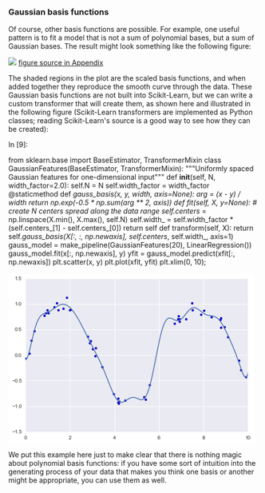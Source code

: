### Gaussian basis functions[](https://cocalc.com/share/e9d2f604-5c15-48c1-8c69-4d560cf9a933/PythonDataScienceHandbook/notebooks/05.06-Linear-Regression.ipynb?viewer=share#Gaussian-basis-functions)

Of course, other basis functions are possible. For example, one useful pattern is to fit a model that is not a sum of polynomial bases, but a sum of Gaussian bases. The result might look something like the following figure:

![](https://cocalc.com/share/e9d2f604-5c15-48c1-8c69-4d560cf9a933/PythonDataScienceHandbook/notebooks/figures/05.06-gaussian-basis.png)  [figure source in Appendix](https://cocalc.com/share/e9d2f604-5c15-48c1-8c69-4d560cf9a933/PythonDataScienceHandbook/notebooks/05.06-Linear-Regression.ipynb?viewer=share#Gaussian-Basis)

The shaded regions in the plot are the scaled basis functions, and when added together they reproduce the smooth curve through the data. These Gaussian basis functions are not built into Scikit-Learn, but we can write a custom transformer that will create them, as shown here and illustrated in the following figure (Scikit-Learn transformers are implemented as Python classes; reading Scikit-Learn's source is a good way to see how they can be created):

In [9]:

from  sklearn.base  import  BaseEstimator,  TransformerMixin    class  GaussianFeatures(BaseEstimator,  TransformerMixin):   """Uniformly spaced Gaussian features for one-dimensional input"""     def  __init__(self,  N,  width_factor=2.0):   self.N  =  N   self.width_factor  =  width_factor     @staticmethod   def  _gauss_basis(x,  y,  width,  axis=None):   arg  =  (x  -  y)  /  width   return  np.exp(-0.5  *  np.sum(arg  **  2,  axis))     def  fit(self,  X,  y=None):   # create N centers spread along the data range   self.centers_  =  np.linspace(X.min(),  X.max(),  self.N)   self.width_  =  self.width_factor  *  (self.centers_[1]  -  self.centers_[0])   return  self     def  transform(self,  X):   return  self._gauss_basis(X[:,  :,  np.newaxis],  self.centers_,   self.width_,  axis=1)    gauss_model  =  make_pipeline(GaussianFeatures(20),   LinearRegression())  gauss_model.fit(x[:,  np.newaxis],  y)  yfit  =  gauss_model.predict(xfit[:,  np.newaxis])    plt.scatter(x,  y)  plt.plot(xfit,  yfit)  plt.xlim(0,  10);  

![](data:image/png;base64,iVBORw0KGgoAAAANSUhEUgAAAe0AAAFVCAYAAADCLbfjAAAABHNCSVQICAgIfAhkiAAAAAlwSFlz%0AAAALEgAACxIB0t1+/AAAIABJREFUeJzs3Xl81PWdP/DXdzJHjskxue9JyEFCCAnhFjmCgiDIoeAP%0A0GCrpbW23d2fbmXdX+vx6Lra7K/bdn+r24q2CrWiqIigoKDcZwgkgUAOQu77PibHZDLf3x8hIBJI%0AMsnkO9+Z1/Px6OOxmcnMvP0umdf3cwuiKIogIiIim6eQugAiIiIaHoY2ERGRTDC0iYiIZIKhTURE%0AJBMMbSIiIplgaBMREcnEqEI7OzsbaWlptz3+7rvvYsWKFdi0aRM2bdqEkpKS0XwMERERAVBa+sK3%0A334bu3fvhpub223P5ebmIj09HZMmTRpVcURERHSTxS1tvV6PN954Y9DncnNz8ec//xkbN27EW2+9%0AZXFxREREdJPFob148WI4OTkN+tzy5cvxyiuvYNu2bcjMzMSRI0csLpCIiIj6WWUi2hNPPAEvLy8o%0AlUosWLAAly9fHvI13E2ViIjo7iwe0x7w/bDt6OjAihUrsG/fPjg7O+P06dNYu3btkO8jCALq69tH%0AWw7dhZ+fO6/xOOB1tj5eY+vjNbY+Pz/3Eb9m1KEtCAIAYO/evejq6sK6devw7LPPIi0tDRqNBnPm%0AzMH8+fNH+zFEREQOT7ClU754V2ddvHMeH7zO1sdrbH28xtZnSUubm6sQERHJBEObiIhIJhjaRERE%0AMsHQJiIikgmGNhERkUwwtImIiGSCoU1ERCQTDG0iIiKZYGgTERHJBEObiIhIJhjaREREMsHQJiIi%0AkgmGNhERkUwwtImIiGSCoU1ERCQTDG0iIiKZYGgTERHJBEObiIhIJhjaREREMsHQJiIikgmGNhER%0AkUwwtImIiGSCoU1ERCQTDG0iIiKZYGgTERHJBEObiIhIJhjaREREMsHQJiIikgmGNhERkUwwtImI%0AiGSCoU1ERCQTDG0iIiKZUEpdAI2dpqYWbNlyCKWlHtDrW5Gevgg6nZfUZRER0RhhaNuRLVsOYffu%0ANAACsrJEANuxdesaqcsiIqIxwu5xO1Ja6gFAuP6TcP1nIiKyFwxtO6LXtwIQr/8kQq9vk7IcIiIa%0AY+wetyPp6YsAbL8+pt2G9PRUqUsiIqIxxNC2IzqdF8ewiYjsGLvHiYiIZIKhTUREJBMMbSIiIplg%0AaBMREckEQ5uIiEgmRhXa2dnZSEtLu+3xb7/9FmvXrsX69euxc+fO0XyEXWtqasHmzbuwZMk32Lz5%0AUzQ3t0hdEhHJAL87HJfFS77efvtt7N69G25ubrc8bjKZ8Prrr+PTTz+FRqPBhg0bcN9998Hb23vU%0AxdobbjtKRJbgd4fjsrilrdfr8cYbb9z2eFFREfR6PbRaLVQqFaZNm4aMjIxRFWmvuO0oEVmC3x2O%0Ay+KW9uLFi1FZWXnb4x0dHXB3d7/xs5ubG9rb2y39GLum17dev0sWMNS2o01t3aioN6C1owfdvX1Q%0AKRXwdFMjyMcN/joXKAThjq8lIvsyku8Osi9jviOaVqtFR0fHjZ8NBgM8PIZ3F+jn5z70L9mRv/xl%0AFX760x0oLtYiMrID//M/K+Ht3X8NzGYRl4sbcSyrEmdza9DQ2n3H9/HSapAS54/7Z4RjcpQPhLsE%0AuKNdY6nwOlufI1/ju313jCVHvsa2atShLYriLT9HRUWhtLQUbW1tcHZ2RkZGBp566qlhvVd9vaO1%0AyJ3w3/+94sZPfX1AVXUrTl+uwf4zZahu7AQAaF1UmBrjC32gO7zdneGsdkJvnxlNbd2orDfgcmkz%0Avj1Xjm/PlSPUzw2r503A1Bjf28Lbz8/dAa/x+ON1tj5e49u/O8b6evAaW58lN0WjDu2BYNi7dy+6%0Aurqwbt06vPDCC3jyySchiiLWrVsHf3//0X6M3RNFEZn59fjo0FU0tHbDSSFgTkIA7pkchDi9F5wU%0Ad55+YBZFXK1oxbfnK3Aurx7//elFxIZ54YfL4hDg7TqO/xVERGRNgvj9prKEHPWurrK+A9u/ykdB%0ARSucFAJSU0KwdGY4vD2cR/xe1Y0G7DxUhKyrDVApFXg0NRqLUkIgCALvnMcJr7P18RpbH6+x9UnS%0A0qbhaWpqwZYth64fm9mK9PRF8PT0xNcZ5fj06DWY+syYGuOLR1OjR9U6DvJxwz+snYKMvDps/yof%0A7x8oQHF1GzY9MHEM/2uIiEgKDO1x8v11laLyb4i+NxwF5S3wcFXhiWUJmBrjN2afNyPOH1HBHnhj%0A10WcvFSD6kYDfvP03DF7fyIiGn8M7XFyc12liLDJZTCFuKOgvAXTYv2QtnQiPFzVY/6Z3h7O+JfH%0AUrBtfz5OXKrBC28exz+tTYLOXTPmn0VE48/Y24e8smaU1Xag1WAEAHhp1YgI8kBMiCfUKieJK6Sx%0AxtAeJ3p9K64UdGHKkmwETKgF+oDNKyZhdkLAXZdofd9g3ew6ndcdf1+ldMKTy+OhdVXhq7PleO1v%0AmdiyMQU+niMfLyci21DX0oX9p0txKrcWPb19g/6OSqnAzDh/LJoWisggbr5iLzgRbZwcPleMbV8V%0AAU4KoLMXv9o8FRPCRj6rfvPmXTe62QERq1YNb/tCURTxTVY1/v5VHgK8XfHCYynwcBv71j1xAs94%0AcNRrbOozY9/pUuw5WQpTnxm+ns6YEe+PmBAveHv096A1tnajoKIFFwobUNfcBQCYFuuHtQujRjRf%0AxlGv8XjiRDQb1N5pxPsHCnD2Sh3UGiXWpUYjNSXE4h3MLN2+UBAELJkWgA92ZKEWwD/938P4t5+k%0AIDjQ16I6iGh8NbV1441dF1Fc3Q5PrRqPpkZjZrz/bctBwwPcMTXWD+tSo3G5pAm7jxcjs6Ae2UWN%0AWDMvEktmht11CSnZNob2CI2kezozvx7bv8pDW2cvokI88NTySQi8w53ucN/Xku0LB9776FEzmptV%0ASLwvCPqkavzqzUxsfXkx/4CJbFxxdRv++HEO2gxGzEkIxGOLY9DdacDTP9l9x+8MhSBgcqQPEiK8%0AkZFXh78fLMTOw0U4l1+Pn6xKgL+Xi4T/RWQpdo+P0HC6pxtbu/Hht4U4l18PpZMCD8+fgCUzwqBQ%0A3Ll1Pdxu7+bmFjz//EC4tyE9PfWuY9qDvTeEHZixMhIBUbW4f1ooNi6OHelloLtgt6L1OdI1Lihv%0AwR92ZqOntw/rF8Xg/umhEARhxENlHV29+PvBApzOrYWLRoknH4zHtImDr1hpamrBiy8eR0GBy7Dm%0AzpBl2D0+Du7WPd1r6sP+M2X44lQpjCYzokI88OSD8QjycRv0vYb7vt+l03mN+Ai+7783RC0u7EvB%0A0h/vxcHMCgT7uWFhcsiI3pOIrK+wogX/+VEW+vpEPL1qMmbE3ZwHM9KhMq2LCj9+KAEJEd7Y/lU+%0A3th1EYunh2FdahSUTrf2tvHoT9vFftER0utbAQx0TvR3T/eazDh0vgL/8ufT2HWsGM4aJZ5aHo8X%0AHp82rMC+0/taq2YvrzwsX7YD//rEFGhdVHj/6wIUVbaO2ecR0ehV1nfgjztzYDKJeGbNrYENWP6d%0AMTcxCL96YjqCfFxx4Fw5fvv382hqu/VAIh79abucXn755ZelLmJAZ6dR6hKGNG9eEMrLd8PFpRgz%0A7zmHB/5XHN79qhBnrtTBbBaxeEYYnlk9GROCPUe0lOu77ztrVgbS01Ph4jI2y7IG3tvDowwzZpzB%0ARx89hEcfnQpvLy0iAt1x4mINckuaMTcxEGol13WOlpubRhb/luXM3q9xU1s30j+4gPbOXjy5PB4z%0A4wNu+53RfGd4uKkxNzEQDa3duHitCScv1SAsQAt/Xf+cm6NHs5Cfn4SBrvdZszKwcmX8GP4XEtD/%0A73ikOKY9QqY+M7KvNuBYTjUuXmuEKAJqlQKpU0OwdJYenja8jOpO44CfHbuGz0+UYGqML37+cOKI%0Abjbodo403ioVe77GPb19eO1vmSir7cC61Cgsm6W32meJoojDFyrxwTeF6OsT8dDcCKycG4nW1lb8%0A+tcDY9rDmztDI8cxbStpamrB8786glZo4R4i9q+1BoBuE5pLnOCjbsKSJ5NtOrDvZuXcSBSU96/r%0A/CazAvdPD5O6JCKHJIoi/vrlFZTVdmB+UjCWzgy36ucJgoDUlFBEBHngzV2X8PmJEhRVtmLzQwn4%0A8MMNdntjJGcc076LXpMZp3Nr8M9/PAtzuDvcwwUYjc4QWnqgKG/H3jcfxokvV+Pzzzbh+ecPSV2u%0AxRQKAZsfSoDWRYWPDhWhqsEgdUlEDmnfmTKcvVKH6BBPPL4kdtx6vSKDPPDSD2dgSpQPckua8et3%0AzuBYViVsqCOWrmNoD6Krx4Q9J4rxyzdP4K09lyE6O6GuxA+Ze6bj4FtLUH5ejbJCLexpoobOXYMn%0Alk6Eqc+Md764jD6zWeqSiBxKTlEDPjlcBJ27Bj9bM/m2Gd3WpnVR4R/WTsH6RdHoNvYhffs5vLHr%0AEhpau8a1Dro7do9/hyiKOH6xGh8fLkJ7Zy/cnJV4YGYYDuzMxdlPV+HWDU3EEW9yYuumTfTH7IQA%0AnM6txb7TZVhxT4TUJRE5hJqmTvz588twclLg5w8nwlM7Pof6DLap05KZ4UiK9sXfDhbifEE9cooa%0Acf/0UCybFQ53KxxsRCPD0L6urdOId/ZewcVrjdConbB6XiQWTw+Di0aJJVP9IJi237KhSb/BHpO3%0AxxbH4kppM3YfL0ZStC/C/LVSl0Rk17p6TPh/n+Sgq8eEH62IH9fDPe60HjvA2xX//tO52HvkKj49%0AWoT9Z8rwTWYF5iQEInVqCMIDtJywKhGGNoDKBgP+uDMbDa3dSIj0xg+WxkHo68Y//HzPXbcVtcfN%0ABtycVfjhsjj8YWcO3tl7Gb/+wXRuc0pkJWZRxNY9l1Hd2IklM8Jwz+Sgcf38u63HVigEzJkciOlx%0AfjicVYUDGeU4ml2Fo9lV8Ne5ICXGD7FhXogO9YTWRTWudTsyhw/t0pp2pH9wAV09JqycG4FV90Ze%0A3yJwn8PuCDQlyhdzEwNx4mINDp6rwANWnsFKZA9GemwuAOw+Voysqw2YFKHDutSocar0puGcZaBS%0AOmHx9DDclxKK7KsNOHOlFllXG7D/bBn2ny0DAPh4OCPQxxWB3tf/5+OKIG9X6Nw1bJGPMYcO7epG%0AA373YRa6e0x4ank85ibevMt19B2BHk2NRvbVRnx2rBjTJ/rz/G2iIYx068/M/DrsOVkCX09nPL1q%0AsiQ9WunpizDcYT6FQsDUWD9MjfVDT28frla24mpFK65WtKCywYDc4ibkFjfd8hq1SoFAnSv0ge6Y%0AGO6FeL03dO7jM15vrxw2tDu7TfivTy6io6sXP1gWd0tgA5adpmVP3F37j/77y5dX8PeDBfjFI1Ok%0ALonIpo3kRr+0ph1v770CtUqBf3hkimTdy5acZQAAGpUTEiK8kRDhfeOxrh4Taps7cbWsAR98nAdD%0Arwbw6kW1aEBZXQeO5VRDADAx3AvzpgRjRrz/uM+QtwcOGdqiKOIvX15BbVMnls4Kx/yk4Nt+ZyR3%0AoPaqv4u8GhcKG3C+oB4psYOfCEREw7/Rr2/pwu93ZsPY24dn1iQi1E4me7polIgI9MCrv/4Ge75z%0A+tjKVdvx0m/ux5XSZmQV1iOvrAV5ZS349GgRVs+bgDmTA6FgF/qwOWRon7xUg/MF9ZgY5oW1CwYf%0AR7L0DtSeCIKATUsn4sV3zuL9AwVIiPCGRs29yYkGM5wb/bZOI/7zo2y0GYx4bHHsHY/GlLPv9ziU%0AlXpAH+gOfaA7ls4KR31LF76+PqntnS+u4Eh2FZ56MB4B3q63vZcl8wTsncOFdqvBiL8fLIRG7YSn%0Alsff9YxrAoJ83LBsdjj2nizFl6dLsWb+BKlLIhoTfWYzsgobcaGwHtWNnTD29sHdVYXwAHckRvkg%0APlw3ou+HoW70Ww1G/N8PLqC2qRPLZoXjvmmhY/GfYXOG6nHw83LBY4tjsXRmOHZ8U4jMgnq88m4G%0AfrAs7raDUXhE6O0cLrQ/O3YNXT0mPLY4Fr5eLlKXIwvLZ0fgxMUa7D9bhnlTgnjdSPYKK1qw7at8%0AVNb3b9mrdBKgUTmhssGAvLIWfJ1RDi+tGgunhuC+aaFwc777mPN3W4RBQdUAVKiu9r3ROuwTNPj9%0AzmxUN3bi/mmhWLsw6o6vl3uLcrhDiz6ezvjZw4k4lVuDbfvz8afduahr7sLyOfobM84dfULwYBwq%0AtCvqOnA0uwpBPq5YOPX2cWwanEbthLULorB172V8dLgIz6yeLHVJRBY7llOFbfvzYTaLuHdKEBal%0AhCA8wB0KQUCPsQ9FVa04l1eHM1fq8NmxYuw7U4aFycFYMiP8jjOfb20R/h3ABgy0DkXnv8MtRof2%0Azl48MDMMj6ZG37YMyp5alCMdWpyTEAh9gDt+/1EWPj16De2dvVh/XzSam1tRV5cL4Pu7UTo2hwrt%0ADw9dhSgC/2tRDDcMGaFZCQH49nwFzuXVIb+sGRPDdVKXRDRip3Jr8Ncv8+DmrMTP1iQiTn/rv2ON%0A2gmTIrwxKcIb61KjcSSrCl9nlOGrs+U4eK4C90wOxLLZegR+b/z11hahOwABCmUfYmfnoS/YDYYu%0AEx5fEotFKYN3iTt6izLY1w3/mjYd//lhFg6cK4dGrcC+7TmoqnoGwA4AbggOvoT09DSpS5WcwyTX%0Atao25BY3IV6vw5QoH6nLkR2FIGDD/bEAgA8OFsJs5uk/JC+FFS34yxdX4KJRYstjKbcF9ve5aJRY%0AOiscv336HvxgWRx8PZ1xLKca/+et0/jjzmycuVwLQ3cvgP5xXKD/b0Lj1o7IlKtI/eFBRM+8CsFk%0Axi83JN8xsL//ekdtUercNfjnDVPhr3PB3pOlaOzzAKBDf6/FSvj7T5LtkMFYcpiW9r7TpQCAFXOs%0Ad6C8vZsQ7IG5kwNx4lINjuVUYUFyiNQlEQ1LV48JW/dchlkU8fOHExHqN/xlViqlAvOTgnFvYhDO%0AF9Rj35lSZBc1IruoEQAQ4O2KyHlhWBH8KUyiE5SubgByYTaJEJp78OpzsxDof/cbBC4x7efppsY/%0Ar0/Gv2/PBGJ64KevRX1pABz1RmYwDhHa1Y0GnC+oR2SQx5B313R3Dy+IQkZ+/1jf7EmBXAJGsvDx%0A4SI0tHZj+Rw94i38DlAoBEyP88f0OH9UNhiQcaUWhRWtKKttR22TCXBRwstFhWBvZxRm1aEmzxlh%0Awd3QqIb+G+ES05t8PV3w84en4PX3MzFr9SlUnwVC/R33Rub7HCK0vzpbBhHAg7P13Ad3lHTuGjww%0AIxx7Tpbgq4wyrJwbKXVJRHdVXteBw1mVCPJxxap7x+bfa4ivG0Lm3Vz+aOozQxAAJ4UCmzfvurG5%0AyHnIe1KZVCYEe+CJpXF454srmLPGHf+alsrd066z+6vQ1WPC6cu18PV0xtRYX6nLsQtLZ4XD3VWF%0AfWfK0NZplLocojsSRREffVsIUQTW3xdjtS9+pZPixuRWR59UNlbmJgbhnsmBKKlpx+7jxVKXYzPs%0APrRPX66FsdeM+UnB3CpvjLholFg5NxI9xj7sOVEidTlEd1RQ3oLckmYkRHojccL4TEDlpLKx89ji%0AWPh6OuPLU6XIL2uWuhybYPehfTSrCgpBwL1TxvecWnu3IDkY/l4uOHyhEnXNnVKXQzSoL65PQB2L%0AbvGmphZs3rwLS5Z8g82bP0Vzc8ugv5eevgirVm1HcvJnWLVqO8diR8FFo8SPH0oABOAvX16BsbdP%0A6pIkZ9dj2iU1bSitbcfUGF94aXkc3FhSOinw8IIJ+NPuXHx69BqeXsUNV8i2lNW249K1JkwM80J0%0AiOeo32+4G6BwUtnYig71xJIZYfjqbDn2nCzBI3c4L8JR2HVL+8TFGgAY9BQvGr3pcf6ICHTH2St1%0AKK5mFyDZlm8yKwAAy2aPzTJPjlVLZ9W9kfDx0GD/mTJU1HdIXY6k7Da0zWYR5/LqoHVRISHSe+gX%0A0IgpBAHrru+h/MmRIomrIbqpq8eEs1fq4OvpjMkTxubvn2PV0nFWK/HYkonoM4vYtj8foui4mzvZ%0Abfd4fnkLWg1GLEwO5lIBK4qP8EZChA65Jc3c3pRsxpnLtejp7cODSfoxm4DKDVCklRzti2mxfsgs%0AqMeZK7WYPSlQ6pIkYbdpdvZKLQDcdtQbjb3V14/r3HX0mkPfAZPtODIwATVx7CagDoxVf/31fdi6%0AdQ231JTAukXRUDoJ+ORwkcNOSrPL0Db1mXEurw6ebmrEhvEPy9qigj2RFOWDgopW5JY0SV0OObiy%0A2naU1rZjSpTPHU/lInny93LB4ulhaGzrwdcZ5VKXIwm7DO28smYYuk2YHuc/okPsyXKr5w20tovZ%0A2iZJnb1SBwCYm+iY3af2bvmcCLi7qvDFqRL86OnPhlyCZ2/sMrSzChsAANNi/SSuxHHoA90xfaIf%0AiqvbkH21UepyyEGJooiMvFpoVE7jtpkKWc9ga+NdnZVYPW8CenrNKG5LRFbWauzevQnPP39I6nLH%0Ahd2FtiiKyL7aAFeNEtGho1+bScO3at4ECAB2HbsGM1vbJIHS2nbUt3QjOcYX6mEc1EG2bWBt/PeD%0AeX5SEHoNIsIml8HVqwOOtATPotAWRREvvfQS1q9fj02bNqG8/NaxhXfffRcrVqzApk2bsGnTJpSU%0AlIxFrcNSXteBxrYeJEb5cNb4OAvxdcOshACU13UgM79e6nLIAQ10jc+M85e4EhoLd1ob76RQQN3e%0ACYVCROzsfDjSEjyLUu3gwYMwGo3YsWMHnnvuObz22mu3PJ+bm4v09HRs27YN27ZtQ0RExFjUOizZ%0AV/u7xpOjeTiIFFbNjYRCEPDZsWswm9napvEjiv17MzirncZsbTZJ625r49NfvBfo6UNIfDlWrn3f%0AYZbgWRTamZmZmDdvHgAgKSkJly5duuX53Nxc/PnPf8bGjRvx1ltvjb7KEci62gAnhYBE/tFKIsDb%0AFXMTA1Hd2InTl2ukLoccSEW9AQ2t3ZgS5QOVkl3j9uBu+7j7eOvwi43JEAQBKUuiHGYJnkWbq3R0%0AdMDd3f3mmyiVMJvNUFw/mm758uV47LHHoNVq8bOf/QxHjhzBggULxqbiu2gzGFFc3Y64cC+4Oqus%0A/nk0uIfmRuDkpRp8fqIEsyYF3DiykMiacor6e9mS2MtmN4baxz052heRQe44l1eH0pp26APd7/i7%0A9sKi0NZqtTAYDDd+/m5gA8ATTzwBrVYLAFiwYAEuX748rND28xvdBc8t799reFZi8Kjfy16Nx3Xx%0A83PHktl67DtZgkulrbh/ZrjVP9PW8N+f9X3/Gl8ubYFCABbO0MPDTS1RVfZFDv+Of/DQZLz01ins%0AO1uOXz81S+pyrM6i0E5JScGhQ4ewdOlSZGVlITY29sZzHR0dWLFiBfbt2wdnZ2ecPn0aa9euHdb7%0A1te3W1IOgP6lAf/5P6cBDzW2/+kMpoQ6O0x3yXD5+bmP6hqPxH3JwThwphTv77+ChHBPh5oUOJ7X%0A2VF9/xp3dPUir7QJUSGe6OnsQX1nj4TV2Qe5/DsO1TkjOtQTZy/XIPNSFcIDbP9GY4AlN0UWfZMu%0AXrwYarUa69evx+uvv44XXngBe/fuxc6dO6HVavHss88iLS0Njz/+OGJjYzF//nxLPmZEnt9yCJ2C%0AB3o61fh850aHWbNnq7w9nLEgKQQNrd04eYlj22Rdl641QhSBpCiuzXY0giBgxZwIAMAXp0qlLWYc%0AWNTSFgQBr7zyyi2PRUbePGR+5cqVWLly5egqG6Gqeg8ERnWjMi8EgMJh1uzZsgfn6HEkuwp7ThTj%0AnsmBDtXapvGVU9S/oc+UKI5nO6LECd7QB/SPbVc3GhDk4yZ1SVZjN9+iQdFdAICGMj840po9W6Zz%0A1yB1agga23pwLKda6nLITomiiNySJnhp1Qj1s98va7ozQRCwfI4eIoAvT9t3a9tuQjs+pX+fYX+3%0AC7ctDSDpPDg7HGqlAntPlqDXZJa6HLJDlfUGtHf2Il7vDWGMjuEk+UmZ6IcgH1eculSLhpYuqcux%0AGrsIbVOfGUU1BgR4u2LfHh6bZ0s8tRosSglFc3sPjmZXSV0O2aErpc0AgHg9z3J3ZIrrY9tmUcS+%0AM2VSl2M1dhHa16ra0GPsQ0IE/2ht0dJZ4VCrFPjiVInDnoFL1jMQ2nF63qg7upmT/OHn5YxjOdVo%0A6bDPFQR2EdoF5f1HssWFM7RtkYebGvdNC0VLhxFHstjaprHTZzYjv7wZ/l4u8PV0kbockpiTQoFl%0As/Uw9Znx1Vn7bG3bRWgXVrQCAGLCeKdtq5bODIdG7YQvTpeih61tGiNltR3o6ulDHLvG6bq5k4Pg%0ApVXjcFYVOrt7pS5nzMk+tM1mEVcrWxCgc4End0GyWe6uaiyeHoo2gxGHL1RKXQ7ZiYGu8UkcGqPr%0AVEoFFk8PQ4+xD4fs8LtG9qFdUd9/p81Wtu1bMiMcLhonfHm6FD1GtrZp9K6UNAEAJnJojL5jQXII%0AnNVOOHiuwu5Wrcg+tAfGs2NDGdq2TuuiwuLpYWjv7MUz/2c/liz5Bps3f4rm5hapSyMZMvWZUVjR%0AihBfN/ay0S1cnZVYkByMVoMRp3Pta0dG+Yf29fHs2DBPiSuh4VgyIwzoE9Hj6omLucuxe/cmbjlL%0AFimtaYfRZEZsOG/Y6VZNTS048FEuRLOIv+7ORWNTs9QljRlZh7Yoiigsb4GnVg0/L84clQNXZxVa%0ASwG1ixGRU4sBCNxylixyYwJqKG/Y6VZbthzC558+jsq8MEDthC2vHJe6pDEj69Cua+lCq8GImFAv%0A7oQkIzq0wtitwoTpV6FUG7nlLFnkauX10A5hS5tu1d8QEFB0LhoA0OXsKm1BY0jWoX1zPJt32nLy%0AH79dBI2hHWrnXizbuItbztKIiaKIwooW6Nw18PF0lrocsjF6fSsAEe0Nnqgr8YNGJ+BalX00DmQd%0A2oU3xrN5py0nOp0X/vvflkDrooJzkBYaFx7yQCNT3dC/3zi7xmkw6emLsGrVdiQnf4ZAdTEAYL+d%0AbLYi79Dr5U1dAAAgAElEQVQub4GLxgmhflqpS6ERctEosWxWOLp6TPg6o1zqckhmLhf3H8UZw1Uj%0ANAidzgtbt67B11/fh61/fAjhAVpk5tehzg4OEpFtaLd29KC2uQvRIV5QKDieLUeLUkLh7qrC1xnl%0A6Oiyv52LyHouF/evz2ZLm4YiCAKWzgqHKAJf20FrW3ah3dTUgs2bd2HTT/pnA4b5aiSuiCylUTvh%0Awdl6dBv78HWG/P+YaPxcLm6Cs5q9bDQ8M+L84eOhwfGL1TDIfGtT2YX2li2HsHt3Gtp6owAA+3cV%0ASFwRjcbCqSHwdFPjwLkKlFc1YPPmXdx0he6qrdOIyvoORAV7sJeNhsVJocCiaaEw9ppxLLta6nJG%0ARXahPTCV3zukEX0mBcoKOYlJzjSq/tZ2j7EPL//xLHbvTkNW1mpuukJ3NDALOCqEXeM0fPOTgqFW%0AKfBNZjn6zPLd2lR2oa3Xt0KpNsLDrxUtNV7Qh9nHNH5HtiA5GF5aNfo8NFC7GK8/yk1XaHClNe0A%0AgAnB/PdBw+fmrMLcxCA0tvXgQkGD1OVYTHahnZ6+CA8+/DEEBeDrVsU1vnZArXLC8jkRUDgJiJpR%0AeP1RkZuu0KBKqvv/XegDGdo0MvdPCwUAfH1OvitWlFIXMFI6nRceXDsJe0+W4h9/PAs6HZd8yF1T%0AUws++FMGTCEeiEwuhLojBxFhJt6Q0aBKatvh6+nMQ0JoxIJ83DAlygc5RY0orm5DZJD8bvxk19IG%0AgILyVggAojmmZRe2bDmEz3en4fKxZCiUCoQnK7F16xrekNFtmtt70NphRBTXZ5OFFk8PAwAckGlr%0AW3ah3Wsy41pVG0L9tXB1ll1HAQ1iYHJheW44OltdYHZXo7m9R+qyyAYNjGfHcBdEstCkCB2Cfd2Q%0AcaVOlt8zsgvtkpo2mPrMPD/bjgzsEyyaFSg8EwvBScCXp0qlLotsUEnN9Znj/PsnCwmCgMXTQ9Fn%0AFnHoQoXU5YyY7EJ74JCQGJ6fbTe+u0/w1Kij8HZX40h2JZrauqUujWxMyfWWdjRDm0ZhTkIgtC4q%0AHL5QBWNvn9TljIjsQpuHhNif7+4T/PbWNVg9LwqmPhF72dqm7xBFESU17fD20MDLnTshkuXUKics%0ASA5GR1cvTl+ulbqcEZFVaJvNIgorWuHv5QIvLf9o7dWcyQHw17ngWHYVGlrlv8E/jY2WDiPaDEZE%0AcKkXjYFFKaFQCAIOnquAKIpSlzNssgrtygYDunpM7Bq3c04KBVbNjUSfWcTek2xtU7+b67PdJa6E%0A7IHOXYOUWF9U1HegqFI+e0LIKrQHxrM5Cc3+zZoUgEBvV5y4WG0Xx+nR6A2MZ0cytGmMpKb0b7Yi%0ApwlpsgxtLvewfwqFgJX3RvS3tk+USF0O2YCB0GZLm8ZKXLgXgnxckZFXh7ZO49AvsAGyCW1RFJFf%0A3gJPNzUCdC5Sl0PjYGZcAIJ93XDyUg1qmztvPD5wPCtPA3McoiiitKYNPh7OcHflTmg0NgRBwMKp%0AITD1iTieI4/Tv2QT2rXNXWgzGDEx3AuCwOP4HIFCIWDVvZEwiyL2fKe1PXA8K08DcxzN7T1o6+xF%0ABFvZNMbmTg6EWqXA4QuVMJttf0KabEI7v6wZADCRXeMOo6mpBX/+3QkYO0ScvFiN/OIaADd3UOvH%0A08AcwUDXeEQQQ5vGlquzCrMnBaKhtRsXrzVKXc6QZBPaNyahMbQdxsCe5DnfzgQEAelvZwG4uYNa%0AP54G5ggGdkLjeDZZw6KUEADAoQuVElcyNFls3j0wnq11USHY103qcmicDLSoa64GobXOEx5+Lahs%0AMCA9fRGA7Sgt9YBe38bTwBzAjZY212iTFYQHuCMqxAMXixpR39IFPy/bnTcli5Z2Y2s3mtp6EBvG%0A8WxHcrNFLaDg5EQIgoDPjxffsoMaTwOzf6IooqS6/zhOrYtK6nLITqVODYEI4HCWbbe2ZRHa+de7%0Axjme7Vi+uyf5rMQDCPXtX5pRXtchdWk0jpraetDRxUloZF0z4vzh5qzEiYs1MPWZpS7njuQV2uEM%0AbUfy/T3J16bGAAA+O3ZN4spoPHE8m8aDSumE2QmBaDMYkVNkuxPSbD60RVHElZJmuGqUCPXTSl0O%0ASShxgjeiQzxxobABxdWcfOYobs4c53g2Wdf8pGAAwLHsKokruTObD+2apk40tnVjUoQOCgXHsx2Z%0AIAhYM38CAGAXW9sO48ZOaAFsaZN1hflrERHojpxrjWhu75G6nEHZfGjnFjcBACZP8JG4ErIF8Xod%0A4vU6XLrWdGMZINmv/klobfDz4iQ0Gh/zkoIhisDJS7a5Q5rNh/aFgv6zTl/71RVuWUkAgDXzrre2%0Aj16T1ZF6NHKNrd0wdJug51IvGiez4gOgVipwLKfaJr9fbDq0e01mXClpRXujFplnuGUl9YsO9UTi%0ABB/kl7fgSmmz1OWQFfFkLxpvrs5KTJvoj7rmLpvszbMotEVRxEsvvYT169dj06ZNKC8vv+X5b7/9%0AFmvXrsX69euxc+dOi4u7WtkKKATUl/pff4RbVlK/NfMjAbC1be94shdJYX5SEADgaLbtdZFbFNoH%0ADx6E0WjEjh078Nxzz+G111678ZzJZMLrr7+Od999F9u3b8eHH36IpqYmi4ob2Ae2odTv+iPcspL6%0ARQR6ICXWD0VVbTa9PINGh8u9SAqxYV7w17kgM78Ond0mqcu5hUWhnZmZiXnz5gEAkpKScOnSpRvP%0AFRUVQa/XQ6vVQqVSYdq0acjIyBjxZ4iiiMz8OmhUCsxO+hrJyZ9h1art3LKSblh9byQE9M8kZ2vb%0A/vQfx9kOfy8XuDlzEhqNH0EQMG9KEIwmM87l10ldzi0s2nu8o6MD7u4373yVSiXMZjMUCsVtz7m5%0AuaG9vX1Y7+vnd/N1RRUtqG/pxvzkEPzy9YcsKZMG8d1rLEeNjS145pl9KC7WIjKyHbMeiMTp3Dpc%0ArenAPVOCpS7vBrlfZ1tQ02iAoduElLiAQa8nr7H1OfI1fnBeFD45cg0Z+fV45P6JUpdzg0WhrdVq%0AYTAYbvw8ENgDz3V03Nxm0mAwwMNjeOPQ9fU3w/3A6RIAwOQI3S2Pk+X8/Nxlfy03b/4cu3enARCQ%0AkSGi2/w+BL07tn1xGVEBWptYy28P19kWnM/rb+EE6pxvu568xtbn6NdYABAX7oXca424crUOvp5j%0Af4iIJTdFFnWPp6Sk4MiRIwCArKwsxMbG3nguKioKpaWlaGtrg9FoREZGBpKTk0f0/qIoIiOvDmqV%0AAolRXJ9NN33/LO2yq1rMnRyEygYDzl6plbI0GmMl13e948leJJXZCYEAgNO5tvPdYlFoL168GGq1%0AGuvXr8frr7+OF154AXv37sXOnTuhVCrxwgsv4Mknn8SGDRuwbt06+Pv7D/2m35FX1oK65i5Mi/WD%0ARuVkSYlkpwY7S/uhuRFwUgj47Hgx+sy2u9E/jQx3QiOpTZ/oD6WTAqdya2xm3oxF3eOCIOCVV165%0A5bHIyMgb//fChQuxcOFCi4saOIh8QXKIxe9B9mmws7R1Xi6YlxSMwxcqcfJiDeYl2c7YNllmYBJa%0AgM4Frs4WfU0RjZqrsxLJMb44l1eH0tp2m+j1sZm/hpkz9yA4uAnP/sscZObVIdxfi5hQT6nLIhsz%0AcPLX962Yo8fxnCrsPVWCexID4aSw6X2DaAj1LV3o7DFxeIwkd09CIM7l1eHUpVqbCG2b+WbLyHgI%0Au3en4T/ey4EIYPW8CRAE6ScVkTx4ezhj3pRg1Ld048xl2xl/Isuwa5xsxeQJ3tC6qHDmSq1NDL/Z%0ATGjPfPgUkpZkAa4qJE7wQVI077BpZJbNDoeTQsAXp0phNtvG+BNZ5sb2pUEMbZKW0kmBmfH+aDMY%0AcblE+m2TbSa0/SPqEDa5HDD24akV8Wxl04j5erpgzuRAVDd22tyGCDQyAzPHw9nSJhswZ3L/LPJT%0Al2okrsSGQrspR4CixoDXnp4GD1e11OWQTC2fo4cgAHtPlsBsI7M9aWTMoojS2g4EervCRWMz027I%0AgU0I8ujf1rSgHj/68S4sWfKNZKdO2sxfxIkDKx16IT+NjQCdK2ZNCsDp3FpkX23A1Bi/oV9ENqW+%0AuQtdPSYkcRIa2QhBEDB7UgA+P1GCC3mpqMwLQ1aWCGD7oBNjrclmWtpEY2X5nAgIAPacKLGZtZU0%0AfAPj2RE8JIRsyMBGKyHxFdcfkebUSYY22Z0QXzdMm+iHkpp25BZbdsIcSYcne5EtCvR2BbpN8NXX%0AQ+3SA6lOnWRok11acU8EAODzk2xty01pTTsEcBIa2Z5VqRFQKETMWLRPslMnGdpkl8ID3JEU5YOr%0AFa0orGiVuhwaJrMooqSmHYE+nIRGtmfBtP6JrtMXeWLr1jXQ6bzGvQaGNtmtZbP1AID9Z8okroSG%0Aq665C93GPo5nk03y0moQr9ehqLINdS1dktTA0Ca7FRPqiahgD2RdbUB1o2HoF5DkBtZn621gu0ii%0Awcye1D8hTaqdFxnaZLcEQcDSWeEAgK/OsrUtB5w5TrZu2kQ/KJ0UOC3RyV8MbbJrU2P84K9zwclL%0ANWjt6JG6HBpCyY1JaFqpSyEalItGieRoH1Q3dqKstmPcP5+hTXZNoRDwwIwwmPpEfHO+YugXkGT6%0Ad0JrR5CvG5zVnIRGtmtgzbYUXeQMbbJ7cxODoHVR4dD5SnQbTVKXQ3dQ29SJHmMfT/Yim5c4wQeu%0AGiXOXKkd98OJGNpk99QqJ9w3LRSGbhOO5VRLXQ7dwY3xbJ7sRTZOpVRgepwfmtt7kF8+vvuPM7TJ%0AIUyN1AJmEdv3FOBHEm30T3dXUs1JaCQfN2eRj+/JXwxtcgi/efk4ynL1ULoIOJ2zBM8/f0jqkuh7%0ASmvaIAhAuD9Dm2xfbLgXdO4anMurR6/JPG6fy9Amh1Ba6oHiCxMAABFTiyXZ6J/uzGzuP44z2McN%0AGrWT1OUQDUkhCJgVH4DOHhNyihrH73PH7ZOIJKTXt6K9wQONFT7wj6hHePT4L9WgO6tuNKCnlzuh%0AkbzMTggAAJwexy5yrqsgh5CevgjAdtQ1ewChAmYvjZS6JPqO4uvj2ZHB7AEh+Qjz1yLY1w3ZVxvR%0A2W2Cq7P1I5UtbXIIOp0Xtm5dg0+3p8LbQ4PMwmZ0dnP5l60ovn4cZ2QQQ5vkQxAEzJ4UAFOfGZkF%0AdePymQxtcihOCgVSp4agp7cPxy9y+ZetKKlug5NCQKgfd0Ij+WhqasFn27MAAH/9+OK4rEphaJPD%0AmZ8UDJVSgW8yy8d9YwS6nanPjPK6DoT5a6FS8iuJ5GPLlkP4/JPH0VTpDdFFhV++cNjqn8m/EHI4%0A7q5qzJ4UgPqWbuRcG79ZnzS48roOmPpEdo2T7PSvQhFQmRcKQQCaeq0/kZKhTQ7pvmmhAIBvM7kf%0AudQGjuPkTmgkN3p9KwAR1QXBMJsFeIX1Wf0zOXucHFJ4gDuiQzyRW9yE+pYu+Hm5SF2Sw7oxc5wt%0AbZKZgVUppaUeUHSZADcVqhsNCPJxs9pnsqVNDmtBcjBEAEezq6QuxaEVV7dBo3JCsBW/6IisYWBV%0Aytdf34cfr08CYP2Tvxja5LBmxPnDzVmJY9lVMPWN3zaEdFO30YSqRgP0AVooFILU5RBZLDnGF2qV%0AAqdzayGK1pvgytAmh6VWOeGeyUFo6+zFhcIGqctxSKU17RBFIIJd4yRzzmolUmL8UNfShYJhnPx1%0AycJJsAxtcmgLkoMBAIcvVEpciWPieDbZk9SUEADA1xnlQ/7uaQu70Rna5NCCfd0QG+aFK6XNqG3q%0AlLoch1NyYyc0zhwn+YsO8URkkAeyChtQ23zn7xNRFJFb3GTRZzC0yeEtnNrf2j6SxQlp4624ug1u%0AzkrO3ie7IAgCHpgZBhHAgbu0tsvrOtBqMFr0GQxtcnjTYv2hdVHh+MXqcT0X19F1dPWivqUbEUEe%0AEAROQiP7MG2iH3w8NDieU43m9p5Bfycjz/J9yhna5PBUSgXuTQxCR1fvuG36T0BRZSsAIIone5Ed%0AcVIo8NDcSBhNZuw6du22582iiNO5NXC28Nx4hjYRvjshjV3k46Woqj+0o0M8Ja6EaGzdmxiEED83%0AnMipvjFvY0B2YQMa23owI87fovdmaBMBCPB2Rbxeh4LyFlQ1GKQuxyFcregP7QlsaZOdUSgEbLgv%0ABiKArXsuo6qmEZs378KSB77B/9uRBUEAls4Kt+y9x7ZUIvlaOLV/uQZ3SLO+PrMZ16rbEOLrBldn%0AldTlEI25SRHeWDIjDNWNnfjVnzJx9OxyIDAMUDsBrUaLtzplaBNdNzXGF+6uKpy8VINek/U3/ndk%0AFXUGGHvNiGLXONmxR1OjMSchAHBWYu6G4wiNr0BLjRcqzlt+o8rQJrpO6aTA3BsT0uqlLseuXR2Y%0AhBbCrnGyXwqFgB+tmARFdQdKsvW4fCQBJz+6B+FhbUO/+E7vOYb1Ecne/KT+CWlHuWbbqjgJjRyF%0AIAj4j5fnI0qbA4++S3ho+QdIT0+1+P14NCfRdwR6uyIu3At5ZS2oaepEoLer1CXZpasVrXBzVvL6%0AkkMYOA1sLFgU2j09PfjlL3+JxsZGaLVavP7669DpdLf8zquvvorz58/Dza1/sP3NN9+EVqsdfcVE%0AVjY/ORh5ZS04ml2FR1OjpS7H7rR29KChtRtTony4qQrRCFnUPf7BBx8gNjYW77//PlatWoU333zz%0Att/Jzc3FO++8g23btmHbtm0MbJKNabF+cHNW4sTFah7ZaQU3x7PZNU40UhaFdmZmJubPnw8AmD9/%0APk6dOnXL86IoorS0FC+++CI2bNiATz75ZPSVEo0TldIJcxOD0M4jO60iv6z/2MKJYV4SV0IkP0N2%0Aj3/88cd47733bnnM19f3RsvZzc0NHR0dtzzf2dmJtLQ0/PCHP4TJZMKmTZuQmJiI2NjYu36Wnx9P%0A+rE2XuPhWZ0ag68zynHqci0enBc14tfzOt9ZUXUb1EoFZk4Jhkpp2VaOAK/xeOA1tj1DhvbatWux%0Adu3aWx77xS9+AYOhf9cog8EAd/db/x/r4uKCtLQ0aDQaaDQazJ49G3l5eUOGdn19+0jrpxHw83Pn%0ANR4mZwUQE+qJrIJ65BbWwX8Ep1DxOt9ZR1cvSqraMDHcCy13ObpwKLzG1sdrbH2W3BRZ1D2ekpKC%0AI0eOAACOHDmC6dOn3/J8cXExNmzYAFEU0dvbi8zMTCQkJFjyUUSSGdiP/Bh3SBszheUtEAFMDNcN%0A+btEdDuLQnvDhg0oLCzExo0bsXPnTvz85z8HALz77rs4dOgQoqKisHr1aqxbtw6bNm3CmjVrEBU1%0A8i5GIilNn+gPV40Sx3M4IW2s5Jf3j2fHhXM8m8gSgiiKotRFDGBXjHWxu2vk3j9QgG8yK/CzNYmY%0ANtFvWK/hdb6zl/96FlUNnXjjf88b9Xg2r7F18Rpb37h1jxM5igXXd0g7kl0pcSXy19ndi/LaDkQF%0Ae4wqsIkcGUOb6C5C/bWICvFA7rUmNLR2SV2OrBWUt14fz2bXOJGlGNpEQ5ifFAwRwLHsaqlLkaWm%0AphZs3rwLr/4+GwAQrONRnESWYmgTDWFmXABcNE44llOFPjMnpI3Uli2HsHt3GkRXD/T1OuGt/zon%0AdUlEssXQJhqCRu2E2ZMC0dJhxMWiJqnLkZ3SUg84a7vh4duOxgoflJXwOE4iSzG0iYZhYM32kSxO%0ASBspvb4Vfvo6AEB9iT/0esvPEiZydAxtomEID3BHZJA7cq41oqmtW+pyZCU9fRGS554FACRGnRrV%0AWcJEjo6hTTRM85OCIYrA8RxOSBsJT09PuPq6wsdDg61vrIROx9njRJZiaBMN08z4AGjUTjiaUwWz%0A2Wb2JLJ5xdVtMHSbMHkCz88mGi2GNtEwuWiUmD0pAE1tPbhU3Ch1ObKRdbX/eNPECT4SV0Ikfwxt%0AohGYP7BDWhYPERmuC4UNUCsVSIj0lroUItljaBONQESgO8IDtMi+2ojm9h6py7F5NU2dqGowICHS%0AGxoVty4lGi2GNtEICIKABckhMIsijvLIziFdKKgHAEyNGd5hK0R0dwxtohGakxAAF40Shy5UotfE%0AHdLu5nxhPQQBSI7xlboUIrvA0CYaIWe1EvOTgtBmMOLslVqpy7FZze09uFbZholhXtC6cL9xorHA%0A0CaywH3TQiEIwIGMctjQkfQ25czlWogAZsT5S10Kkd1gaBNZwNfTBdMm+qOsrgP5ZS1Sl2OTTl6q%0AgZNCwIz4AKlLIbIbDG0iCy2ZHgYAOHCuXOJKbE9ZbTsq6jswJcqHXeNEY4ihTWShqBAPRAZ5IKuw%0AAdWNBqnLsSmncmsAAPdMDpS4EiL7wtAmspAgCFg2KxwigC9Pl0pdjs0w9ZlxOrcWbs5KTInirHGi%0AscTQJhqFlIl+8Pdyxomcaixb+Q02b/4UTU2OPcZ9vqAerQYj5kwOhErJrxiiscS/KKJRUAgC6vOb%0AAEFAj2skdu/ehJ/+dJ/UZUnqYGYFAOC+lFCJKyGyPwxtolEqv+wCQ4srwiaXQePWjeJirdQlSaak%0Apg1XK1oxeYI3ArxdpS6HyO4wtIlGSR/eiqKMGDgpzYiZVYDIyA6pS5LMnhMlAIAHZoRLWwiRnWJo%0AE41SevoiJE84il6DiIikYrz0bwukLkkSZbXtuFDYgKhgD0yK0EldDpFdYmgTjZJO54W3t67BPz6W%0ACAgCPj9VKXVJkvj06DUAwMp7IyEIgsTVENknpdQFENmLaRP9EBnkgRPZVUhNCsaEYA+pS7KapqYW%0AbNlyCKWlHtDrW/GDn01DTlEj4sK9MJnnZhNZDVvaRGNEEAQ8mhoFAPj7wQKYzfa7J/mWLYewe3ca%0AsrJWY++XG/HOngIoBAEbF8eylU1kRWxpE42hieE6zEsOwbGsShzJrkLq1JBx/XxRFFFS046L1xpR%0AUN6CuuYutBmMEAQBzhonBOhcER6gxaQIb8TrddConCz6nNJSDwD94Zyw8BKgcsKSGWEI9XPcmfNE%0A44GhTTTGfrRqMs5dqcHHh4uQEuMLT63mtu7k9PRF0Om8xuwze01mHMupwrfnK1HVcHNLVU+tGkE+%0AbgAAQ3cvCstbUFDegoPnKuCsdsKMOH/cOyUI0SGeI2oh6/WtyMoSEZ5YivDEMqCnD2vmTxiz/x4i%0AGhxDm2iMeXs445EFUfjb1wX4y5d5+Kd1U250JwMCsrJEANuxdeuaUX+WWRRxPKcau48Xo7m9B0on%0AATPi/DEjzh9xet1th3UYe/twraoNF4sbceZyLY7lVONYTjWCfd2wIDkY90wOhJvz0Ad8pKcvglm7%0AA2Z/F6BPxL88kcjdz4jGAUObyAoWTg3BhcIGXLzWiIOZFbd0JwPC9Z9Hp7K+A+/uz0NRZRvUSgUe%0AmBmGpbP08HRT3/E1apUT4vQ6xOl1eGRBFPJKm3E0uwqZ+fX44GAhPj5chJlx/lgwNQRRwR6Dtr57%0AjH04cKEBYoArXNRO+MnyaPzHq6es1otARDcxtImsQCEI+NHyeLz4l7PYeegqwmM7rrewBQAi9Po2%0Ai9+719SHvSdL8eXpUvSZRcyI88f6+2Kgc9eMuMZJEd6YFOGNNoMRJy5W40hWFU5cqsGJSzUI9XND%0Acowvwv3doXVRwdDdi6LKNpzKrUGrwQh/Lxf84pFEvPyvB6zSi0BEt2NoE1mJp1aDzQ9Nwh8+yoFL%0AtA4rH3kfZUVa6PVtSE9PHdZ7fH8s/Cf/NAOfnqhETVMndO4apC2ZiOSY0Z+k5eGmxrLZejwwKxxX%0ASptx5EIlLhQ2oKL+9tPLnNVOWHFPBJbNCoeLRmmVXgQiGhxDm8iKJkf6IO2BWLy3Px9+SX54/bWp%0A8PVyGfbrB8bCVc69MPvn4s09hRAA3D8tFGvmT4CLZmz/hBWCgIQIbyREeMPQ3YuS6naU13Wgq8cE%0AF40Swb5uiNd7QaW8Oet8YFLaWPQiENHdMbSJrGxBcghaO4z47HgxXt1+Du35zSgrcBvW+G9pqQdC%0AJ5Ujfn4uNK5GGNtFvPKz6YgK9rR63W7OKiREeiNhiM1S0tMXAdh+vTdg+L0IRDRyDG2icbDy3kho%0A1E748JtCmIPc0VE6EXu+iALw90HHf/vMZmTm1yP0XjNC1Rdg6nXC5SOTMDn01LgE9kjodF4cwyYa%0AJwxtonHQ1NSCj7dm4sJlJeIXeSNubh4ikovR0uCBnKIGeLs7wyyKqG/pRn55MzKu1KHVYIRC4wSx%0A1Yj6iyokhp5iK5bIwTG0icbBzXXaH6C2dBGiZ15F+JQSuOsF/GFnzm2/7+asxKKUECyeHsZzqYno%0ABoY20Tjon1HdCqATJuN/oeCkOyI9nPCj/z0b9e1mtHUaoYAAnYcGkUEeiA7x5GYlRHQbhjbROOif%0AYf0lgKcACDCbRahV23FPkl7q0ohIRngrTzQO0tMXwcurG1zPTESjwdAmGgc6nRcWLHACMHBcJ9cz%0AE9HIjap7/MCBA9i/fz9+97vf3fbcRx99hA8//BAqlQpPP/00Fi5cOJqPIpI9rmcmotGyOLRfffVV%0AnDhxAvHx8bc919DQgO3bt2PXrl3o7u7Ghg0bMHfuXKhUQ58eRGSvuJ6ZiEbL4u7xlJQUvPzyy4M+%0Al5OTg2nTpkGpVEKr1SIiIgL5+fmWfhQRERFhGC3tjz/+GO+9994tj7322mtYtmwZzp49O+hrOjo6%0A4O7ufuNnV1dXtLe3j7JUIiIixzZkaK9duxZr164d0ZtqtVp0dHTc+NlgMMDDY+iZsn5+7kP+Do0O%0Ar/H44HW2Pl5j6+M1tj1WWac9ZcoU/OEPf4DRaERPTw+uXbuGmJiYIV9XX8/WuDX5+bnzGo8DXmfr%0A4zW2Pl5j67PkpmhMQ/vdd9+FXq9Hamoq0tLSsHHjRoiiiGeffRZqtXosP4qIiMjhCKIoikP/2vjg%0AXZ118c55fPA6Wx+vsfXxGlufJS1tbq5CREQkEwxtIiIimWBoExERyQRDm4iISCYY2kRERDLB0CYi%0AIjJ1BgMAAAX1SURBVJIJhjYREZFMMLSJiIhkgqFNREQkEwxtIiIimWBoExERyQRDm4iISCYY2kRE%0ARDLB0CYiIpIJhjYREZFMMLSJiIhkgqFNREQkEwxtIiIimWBoExERyQRDm4iISCYY2kRERDLB0CYi%0AIpIJhjYREZFMMLSJiIhkgqFNREQkEwxtIiIimWBoExERyQRDm4iISCYY2kRERDLB0CYiIpIJhjYR%0AEZFMMLSJiIhkgqFNREQkEwxtIiIimWBoExERyQRDm4iISCYY2kRERDLB0CYiIpIJhjYREZFMMLSJ%0AiIhkgqFNREQkEwxtIiIimWBoExERyYRyNC8+cOAA9u/fj9/97ne3Pffqq6/i/PnzcHNzAwC8+eab%0A0Gq1o/k4IiIih2ZxaL/66qs4ceIE4uPjB30+NzcX77zzDry8vCwujoiIiG6yuHs8JSUFL7/88qDP%0AiaKI0tJSvPjii9iwYQM++eQTSz+GiIiIrhuypf3xxx/jvffeu+Wx1157DcuWLcPZs2cHfU1nZyfS%0A0tLwwx/+ECaTCZs2bUJiYiJiY2PHpmoiIiIHNGRor127FmvXrh3Rm7q4uCAtLQ0ajQYajQazZ89G%0AXl7ekKHt5+c+os+hkeM1Hh+8ztbHa2x9vMa2xyqzx4uLi7FhwwaIooje3l5kZmYiISHBGh9FRETk%0AMEY1e/z73n33Xej1eqSmpmL16tVYt24dVCoV1qxZg6ioqLH8KCIiIocjiKIoSl0EERERDY2bqxAR%0AEckEQ5uIiEgmGNpEREQywdAmIiKSCclDWxRFvPTSS1i/fj02bdqE8vJyqUuyOyaTCc8//zwee+wx%0APProo/j222+lLsluNTY2YuHChSguLpa6FLv01ltvYf369XjkkUe406KVmEwmPPfcc1i/fj0ef/xx%0A/lseY9nZ2UhLSwMAlJWVYePGjXj88cfxyiuvDOv1kof2wYMHYTQasWPHDjz33HN47bXXpC7J7nz+%0A+efQ6XR4//33sXXrVvzmN7+RuiS7ZDKZ8NJLL8HZ2VnqUuzS2bNnceHCBezYsQPbt29HdXW11CXZ%0ApSNHjsBsNmPHjh145pln8Pvf/17qkuzG22+/jV/96lfo7e0F0L+76LPPPou//e1vMJvNOHjw4JDv%0AIXloZ2ZmYt68eQCApKQkXLp0SeKK7M+yZcvwj//4jwAAs9kMpXJMl+fTdb/97W+xYcMG+Pv7S12K%0AXTp+/DhiY2PxzDPP4Kc//SlSU1OlLskuRUREoK+vD6Ioor29HSqVSuqS7IZer8cbb7xx4+fc3FxM%0Anz4dADB//nycOnVqyPeQ/Nu7o6MD7u43t8pTKpUwm81QKCS/n7AbLi4uAP5/e3fPcm4UgAH8UmLw%0Ank8gi4yMUpa7ZFMGJRlMJhl0l/IBfAByl0ExG0yMyMRgtHtLeYuUkJ7hX3o2z/DX6T5dv+0M53R1%0AlqtO5z73v73O5/MoFAqCE8mn0+nA7XYjFAqhXq+LjiOl4/GI9XoNTdOwWCyQy+XQ6/VEx5KOxWLB%0AcrlENBrF6XSCpmmiI0lDURSsVqv3+PczKRaLBZfL5eMawpvRarXier2+xyzs79hsNshkMojH44jF%0AYqLjSKfT6WA8HiOdTmM+n0NVVez3e9GxpOJ0OhEOh2E0GuHxeGA2m3E4HETHkk6z2UQ4HEa/30e3%0A24Wqqrjf76JjSel3112vV9jt9s9zvhnoLwKBAAaDAQBgNpvxT2BfsNvtkM1mUSwWEY/HRceRUrvd%0ARqvVQqvVgs/nQ6VSgdvtFh1LKsFgEKPRCACw3W5xu93gcrkEp5KPw+GA1WoFANhsNjyfT7xeL8Gp%0A5OT3+zGZTAAAw+EQwWDw4xzhx+OKomA8HiOZTAIAL6J9gaZpOJ/PqNVqqFarMBgMaDQaMJlMoqNJ%0AyWAwiI4gpUgkgul0ikQi8f7qhHv9/2UyGZRKJaRSqfdNcl6u/A5VVVEul/F4POD1ehGNRj/O4dvj%0AREREOiH8eJyIiIj+hqVNRESkEyxtIiIinWBpExER6QRLm4iISCdY2kRERDrB0iYiItKJH+zd/SJI%0AC2FzAAAAAElFTkSuQmCC)

We put this example here just to make clear that there is nothing magic about polynomial basis functions: if you have some sort of intuition into the generating process of your data that makes you think one basis or another might be appropriate, you can use them as well.
<!--stackedit_data:
eyJoaXN0b3J5IjpbLTQ2MzEyNDY2NiwtODg0NDY2NDY2LDE4Nj
A2MTA2NzRdfQ==
-->